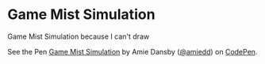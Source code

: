 # Game Mist Simulation
Game Mist Simulation because I can't draw


<p data-height="265" data-theme-id="0" data-slug-hash="xQQJaO" data-default-tab="js,result" data-user="amiedd" data-pen-title="Game Mist Simulation" class="codepen">See the Pen <a href="https://codepen.io/amiedd/pen/xQQJaO/">Game Mist Simulation</a> by Amie Dansby (<a href="https://codepen.io/amiedd">@amiedd</a>) on <a href="https://codepen.io">CodePen</a>.</p>
<script async src="https://static.codepen.io/assets/embed/ei.js"></script>

